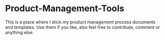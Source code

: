 # Product-Management-Tools 
This is a place where I stick my product management process documents and templates.  Use them if you like, also feel free to contribute, comment or anything else.
